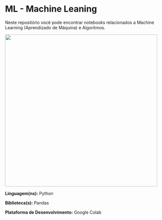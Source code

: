 # ML - Machine Leaning

Neste repositório você pode encontrar notebooks relacionados a Machine Learning (Aprendizado de Máquina) e Algoritmos.


<img src = "https://github.com/luanamayumi4/free_images/blob/main/robot.jpg.avif"
 width="500px"/>


**Linguagem(ns):** Python 

**Biblioteca(s):** Pandas

**Plataforma de Desenvolvimento:** Google Colab
